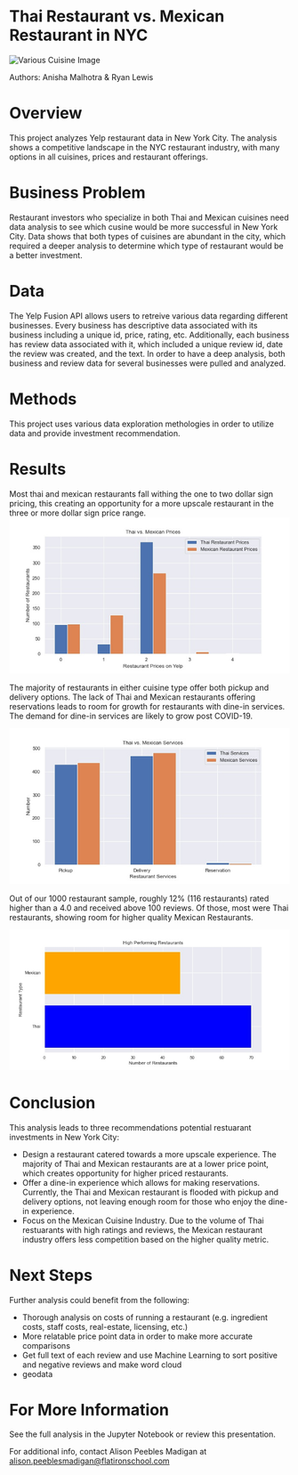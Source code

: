# Thai Restaurant vs. Mexican Restaurant in NYC 
<img src="https://www.nycinsiderguide.com/wp-content/uploads/2019/05/restaurant-week-new-york-city.jpg" alt= "Various Cuisine Image" width="800" height="340"> 

Authors: Anisha Malhotra & Ryan Lewis

# Overview
This project analyzes Yelp restaurant data in New York City. The analysis shows a competitive landscape in the NYC restaurant industry, with many options in all cuisines, prices and restaurant offerings.

# Business Problem
Restaurant investors who specialize in both Thai and Mexican cuisines need data analysis to see which cusine would be more successful in New York City. Data shows that both types of cuisines are abundant in the city, which required a deeper analysis to determine which type of restaurant would be a better investment. 

# Data
The Yelp Fusion API allows users to retreive various data regarding different businesses. Every business has descriptive data associated with its business including a unique id, price, rating, etc. Additionally, each business has review data associated with it, which included a unique review id, date the review was created, and the text. In order to have a deep analysis, both business and review data for several businesses were pulled and analyzed.

# Methods
This project uses various data exploration methologies in order to utilize data and provide investment recommendation. 

# Results

Most thai and mexican restaurants fall withing the one to two dollar sign pricing, this creating an opportunity for a more upscale restaurant in the three or more dollar sign price range.
<img src='https://github.com/anisha732/Phase1Project/blob/main/Project1_Images/RestPrice.jpeg?raw=true' alt= 'Prices image'>

The majority of restaurants in either cuisine type offer both pickup and delivery options. The lack of Thai and Mexican restaurants offering reservations leads to room for growth for restaurants with dine-in services. The demand for dine-in services are likely to grow post COVID-19.

<img src='https://github.com/anisha732/Phase1Project/blob/main/Project1_Images/RestServices.jpeg?raw=true' alt = 'RestServices image'>

Out of our 1000 restaurant sample, roughly 12% (116 restaurants) rated higher than a 4.0 and received above 100 reviews. Of those, most were Thai restaurants, showing room for higher quality Mexican Restaurants.

<img src='https://github.com/anisha732/Phase1Project/blob/main/Project1_Images/HighPerformingResthorizontal.jpg?raw=true' alt ='HighPerforming Restaurants image'>

# Conclusion 

This analysis leads to three recommendations potential restuarant investments in New York City:
<ul>
  <li> Design a restaurant catered towards a more upscale experience. The majority of Thai and Mexican restaurants are at a lower price point, which creates opportunity for higher priced restaurants.</li>
  <li> Offer a dine-in experience which allows for making reservations. Currently, the Thai and Mexican restaurant is flooded with pickup and delivery options, not leaving enough room for those who enjoy the dine-in experience.</li>
  <li> Focus on the Mexican Cuisine Industry. Due to the volume of Thai restuarants with high ratings and reviews, the Mexican restaurant industry offers less competition based on the higher quality metric.</li>
</ul>

# Next Steps

Further analysis could benefit from the following:
<ul>
  <li> Thorough analysis on costs of running a restaurant (e.g. ingredient costs, staff costs, real-estate, licensing, etc.)</li>
  <li> More relatable price point data in order to make more accurate comparisons </li>
  <li> Get full text of each review and use Machine Learning to sort positive and negative reviews and make word cloud</li>
  <li> geodata </li>
</ul>

# For More Information
See the full analysis in the Jupyter Notebook or review this presentation.

For additional info, contact Alison Peebles Madigan at alison.peeblesmadigan@flatironschool.com
